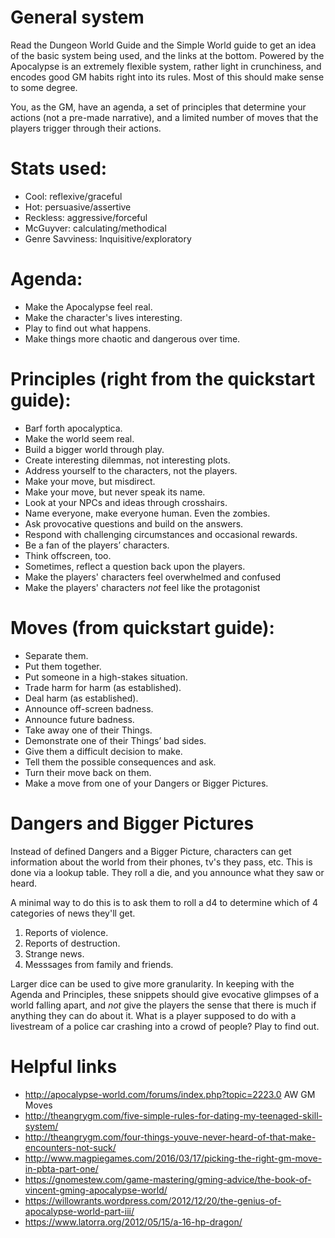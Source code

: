 # General system

Read the Dungeon World Guide and the Simple World guide to get an idea of the
basic system being used, and the links at the bottom. Powered by the Apocalypse
is an extremely flexible system, rather light in crunchiness, and encodes good
GM habits right into its rules. Most of this should make sense to some degree. 

You, as the GM, have an agenda, a set of principles that determine your actions
(not a pre-made narrative), and a limited number of moves that the players
trigger through their actions. 

# Stats used:

- Cool: reflexive/graceful
- Hot: persuasive/assertive
- Reckless: aggressive/forceful
- McGuyver: calculating/methodical
- Genre Savviness: Inquisitive/exploratory

# Agenda:

- Make the Apocalypse feel real.
- Make the character's lives interesting.
- Play to find out what happens.
- Make things more chaotic and dangerous over time.

# Principles (right from the quickstart guide):

- Barf forth apocalyptica.
- Make the world seem real.
- Build a bigger world through play.
- Create interesting dilemmas, not interesting plots.
- Address yourself to the characters, not the players.
- Make your move, but misdirect.
- Make your move, but never speak its name.
- Look at your NPCs and ideas through crosshairs.
- Name everyone, make everyone human. Even the zombies.
- Ask provocative questions and build on the answers.
- Respond with challenging circumstances and occasional rewards.
- Be a fan of the players’ characters.
- Think offscreen, too.
- Sometimes, reflect a question back upon the players.
- Make the players' characters feel overwhelmed and confused
- Make the players' characters *not* feel like the protagonist

# Moves (from quickstart guide):

- Separate them.
- Put them together.
- Put someone in a high-stakes situation.
- Trade harm for harm (as established).
- Deal harm (as established).
- Announce off-screen badness.
- Announce future badness.
- Take away one of their Things.
- Demonstrate one of their Things’ bad sides.
- Give them a difficult decision to make.
- Tell them the possible consequences and ask.
- Turn their move back on them.
- Make a move from one of your Dangers or Bigger Pictures.

# Dangers and Bigger Pictures

Instead of defined Dangers and a Bigger Picture, characters can get information
about the world from their phones, tv's they pass, etc. This is done via a
lookup table. They roll a die, and you announce what they saw or heard.

A minimal way to do this is to ask them to roll a d4 to determine which of 4
categories of news they'll get.

1. Reports of violence.
2. Reports of destruction.
3. Strange news.
4. Messsages from family and friends.

Larger dice can be used to give more granularity. In keeping with the Agenda and
Principles, these snippets should give evocative glimpses of a world falling
apart, and *not* give the players the sense that there is much if anything they
can do about it. What is a player supposed to do with a livestream of a police
car crashing into a crowd of people? Play to find out.

# Helpful links

- http://apocalypse-world.com/forums/index.php?topic=2223.0 AW GM Moves
- http://theangrygm.com/five-simple-rules-for-dating-my-teenaged-skill-system/
- http://theangrygm.com/four-things-youve-never-heard-of-that-make-encounters-not-suck/
- http://www.magpiegames.com/2016/03/17/picking-the-right-gm-move-in-pbta-part-one/
- https://gnomestew.com/game-mastering/gming-advice/the-book-of-vincent-gming-apocalypse-world/
- https://willowrants.wordpress.com/2012/12/20/the-genius-of-apocalypse-world-part-iii/
- https://www.latorra.org/2012/05/15/a-16-hp-dragon/
